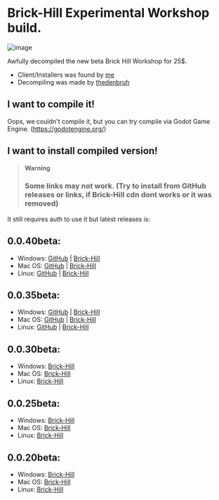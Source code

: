 # Brick-Hill Experimental Workshop build.
![image](https://user-images.githubusercontent.com/83903792/182595889-7051752c-1689-40ce-afcc-3d4da2d3208e.png)

Awfully decompiled the new beta Brick Hill Workshop for 25$.

- Client/Installers was found by [me](https://github.com/cub-has-injected)
- Decompiling was made by [thedenbruh](https://github.com/thedenbruh)

## I want to compile it!
Oops, we couldn't compile it, but you can try compile via Godot Game Engine. (https://godotengine.org/)

## I want to install compiled version!
> **Warning**
> ### Some links may not work. (Try to install from GitHub releases or links, if Brick-Hill cdn dont works or it was removed)
It still requires auth to use it but latest releases is:
## 0.0.40beta:
- Windows:
[GitHub](https://github.com/cub-has-injected/brick-hill-workshop/releases/download/0.0.40beta/BrickHill.exe) | [Brick-Hill](https://downloads.brkcdn.com/installer/0.0.40/BrickHill.exe)
- Mac OS:
[GitHub](https://github.com/cub-has-injected/brick-hill-workshop/releases/download/0.0.40beta/BrickHill.dmg) | [Brick-Hill](https://downloads.brkcdn.com/installer/0.0.40/BrickHill.dmg)
- Linux:
[GitHub](https://github.com/cub-has-injected/brick-hill-workshop/releases/download/0.0.40beta/BrickHill.tar.gz) | [Brick-Hill](https://downloads.brkcdn.com/installer/0.0.40/BrickHill.tar.gz)
## 0.0.35beta:
- Windows:
[GitHub](https://github.com/cub-has-injected/brick-hill-workshop/releases/download/0.0.35beta/BrickHill.exe) | [Brick-Hill](https://downloads.brkcdn.com/installer/0.0.35/BrickHill.exe)
- Mac OS:
[GitHub](https://github.com/cub-has-injected/brick-hill-workshop/releases/download/0.0.35beta/BrickHill.dmg) | [Brick-Hill](https://downloads.brkcdn.com/installer/0.0.35/BrickHill.dmg)
- Linux:
[GitHub](https://github.com/cub-has-injected/brick-hill-workshop/releases/download/0.0.35beta/BrickHill.tar.gz) | [Brick-Hill](https://downloads.brkcdn.com/installer/0.0.35/BrickHill.tar.gz)
## 0.0.30beta:
- Windows:
[Brick-Hill](https://downloads.brkcdn.com/installer/0.0.30/BrickHill.exe)
- Mac OS:
[Brick-Hill](https://downloads.brkcdn.com/installer/0.0.30/BrickHill.dmg)
- Linux:
[Brick-Hill](https://downloads.brkcdn.com/installer/0.0.30/BrickHill.tar.gz)
## 0.0.25beta:
- Windows:
[Brick-Hill](https://downloads.brkcdn.com/installer/0.0.25/BrickHill.exe)
- Mac OS:
[Brick-Hill](https://downloads.brkcdn.com/installer/0.0.25/BrickHill.dmg)
- Linux:
[Brick-Hill](https://downloads.brkcdn.com/installer/0.0.25/BrickHill.tar.gz)
## 0.0.20beta:
- Windows:
[Brick-Hill](https://downloads.brkcdn.com/installer/0.0.20/BrickHill.exe)
- Mac OS:
[Brick-Hill](https://downloads.brkcdn.com/installer/0.0.20/BrickHill.dmg)
- Linux:
[Brick-Hill](https://downloads.brkcdn.com/installer/0.0.20/BrickHill.tar.gz)
